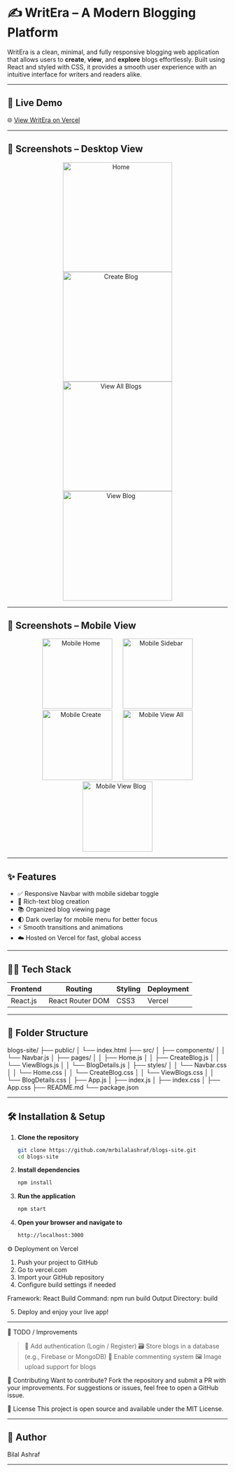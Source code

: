 # ✍️ WritEra – A Modern Blogging Platform

WritEra is a clean, minimal, and fully responsive blogging web application that allows users to **create**, **view**, and **explore** blogs effortlessly. Built using React and styled with CSS, it provides a smooth user experience with an intuitive interface for writers and readers alike.

---

## 🚀 Live Demo

🌐 [View WritEra on Vercel](https://blogs-site-rm7vroqi2-bilal-ashrafs-projects-42c82465.vercel.app/)

---

## 📸 Screenshots – Desktop View

<div align="center">
  <img src="screenshots/home.png" alt="Home" width="250" style="margin: 0 10px;"/>
  <img src="screenshots/create.png" alt="Create Blog" width="250" style="margin: 0 10px;"/>
  <img src="screenshots/viewAll.png" alt="View All Blogs" width="250" style="margin: 0 10px;"/>
  <img src="screenshots/view.png" alt="View Blog" width="250" style="margin: 0 10px;"/>
</div>

---

## 📸 Screenshots – Mobile View

<div align="center">
  <img src="screenshots/mobileHome.png" alt="Mobile Home" width="160" style="margin: 0 10px;"/>
  <img src="screenshots/mobileHomeSidebar.png" alt="Mobile Sidebar" width="160" style="margin: 0 10px;"/>
  <img src="screenshots/mobileCreate.png" alt="Mobile Create" width="160" style="margin: 0 10px;"/>
  <img src="screenshots/mobileViewAll.png" alt="Mobile View All" width="160" style="margin: 0 10px;"/>
  <img src="screenshots/mobileView.png" alt="Mobile View Blog" width="160" style="margin: 0 10px;"/>
</div>

---

## ✨ Features

- ✅ Responsive Navbar with mobile sidebar toggle
- 📝 Rich-text blog creation
- 📚 Organized blog viewing page
- 🌓 Dark overlay for mobile menu for better focus
- ⚡ Smooth transitions and animations
- ☁️ Hosted on Vercel for fast, global access

---

## 🧑‍💻 Tech Stack

| Frontend | Routing | Styling | Deployment |
|----------|---------|---------|------------|
| React.js | React Router DOM | CSS3 | Vercel |

---

## 📂 Folder Structure

blogs-site/
├── public/
│ └── index.html
├── src/
│ ├── components/
│ │ └── Navbar.js
│ ├── pages/
│ │ ├── Home.js
│ │ ├── CreateBlog.js
│ │ └── ViewBlogs.js
│ │ └── BlogDetails.js
│ ├── styles/
│ │ └── Navbar.css
│ │ └── Home.css
│ │ └── CreateBlog.css
│ │ └── ViewBlogs.css
│ │ └── BlogDetails.css
│ ├── App.js
│ ├── index.js
│ ├── index.css
│ ├── App.css
├── README.md
└── package.json

---

## 🛠️ Installation & Setup

1. **Clone the repository**

   ```bash
   git clone https://github.com/mrbilalashraf/blogs-site.git
   cd blogs-site

2. **Install dependencies**

   ```bash
   npm install
   
3. **Run the application**

   ```bash
   npm start
   
4. **Open your browser and navigate to**

   ```bash
   http://localhost:3000
   
⚙️ Deployment on Vercel
1. Push your project to GitHub
2. Go to vercel.com
3. Import your GitHub repository
4. Configure build settings if needed

Framework: React
Build Command: npm run build
Output Directory: build

5. Deploy and enjoy your live app!

---

📌 TODO / Improvements
> 🔐 Add authentication (Login / Register)
> 🗃️ Store blogs in a database (e.g., Firebase or MongoDB)
> 💬 Enable commenting system
> 🖼️ Image upload support for blogs

🙌 Contributing
Want to contribute? Fork the repository and submit a PR with your improvements. For suggestions or issues, feel free to open a GitHub issue.

📄 License
This project is open source and available under the MIT License.

---

## 📝 Author

Bilal Ashraf

---

